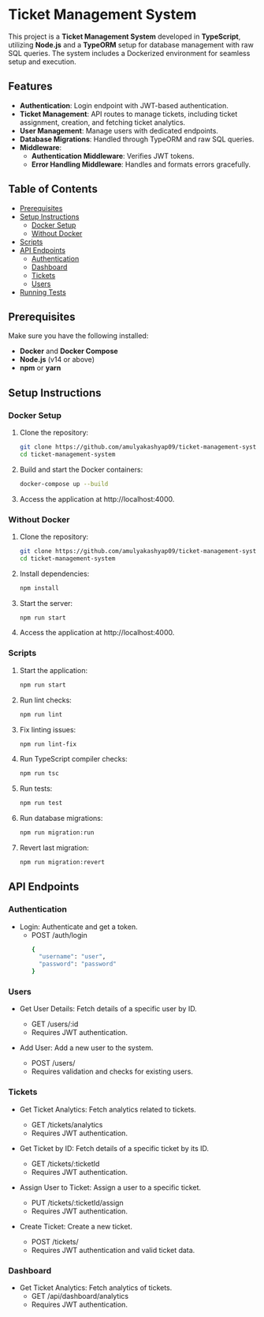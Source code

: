# Ticket Management System

This project is a **Ticket Management System** developed in **TypeScript**, utilizing **Node.js** and a **TypeORM** setup for database management with raw SQL queries. The system includes a Dockerized environment for seamless setup and execution.

## Features

- **Authentication**: Login endpoint with JWT-based authentication.
- **Ticket Management**: API routes to manage tickets, including ticket assignment, creation, and fetching ticket analytics.
- **User Management**: Manage users with dedicated endpoints.
- **Database Migrations**: Handled through TypeORM and raw SQL queries.
- **Middleware**:
  - **Authentication Middleware**: Verifies JWT tokens.
  - **Error Handling Middleware**: Handles and formats errors gracefully.

## Table of Contents

- [Prerequisites](#prerequisites)
- [Setup Instructions](#setup-instructions)
  - [Docker Setup](#docker-setup)
  - [Without Docker](#without-docker)
- [Scripts](#scripts)
- [API Endpoints](#api-endpoints)
  - [Authentication](#authentication)
  - [Dashboard](#dashboard)
  - [Tickets](#tickets)
  - [Users](#users)
- [Running Tests](#running-tests)

## Prerequisites

Make sure you have the following installed:
- **Docker** and **Docker Compose**
- **Node.js** (v14 or above)
- **npm** or **yarn**

## Setup Instructions

### Docker Setup

1. Clone the repository:
   ```bash
   git clone https://github.com/amulyakashyap09/ticket-management-system.git
   cd ticket-management-system
2. Build and start the Docker containers:
    ```bash
    docker-compose up --build
3. Access the application at http://localhost:4000.

### Without Docker

1. Clone the repository:
    ```bash
    git clone https://github.com/amulyakashyap09/ticket-management-system.git
    cd ticket-management-system

2. Install dependencies:
    ```bash
    npm install

3. Start the server:
    ```bash
    npm run start

4. Access the application at http://localhost:4000.

### Scripts

1. Start the application:
    ```bash
    npm run start

2. Run lint checks:
    ```bash
    npm run lint

3. Fix linting issues:
    ```bash
    npm run lint-fix

4. Run TypeScript compiler checks:
    ```bash
    npm run tsc

5. Run tests:
    ```bash
    npm run test

6. Run database migrations:
    ```bash
    npm run migration:run

7. Revert last migration:
    ```bash
    npm run migration:revert

## API Endpoints

### Authentication

- Login: Authenticate and get a token.
  - POST /auth/login
      ```bash
      {
        "username": "user",
        "password": "password"
      }

### Users

- Get User Details: Fetch details of a specific user by ID.
  - GET /users/:id
  - Requires JWT authentication.

- Add User: Add a new user to the system.
  - POST /users/
  - Requires validation and checks for existing users.

### Tickets

 - Get Ticket Analytics: Fetch analytics related to tickets.
    - GET /tickets/analytics
    - Requires JWT authentication.

- Get Ticket by ID: Fetch details of a specific ticket by its ID.
    - GET /tickets/:ticketId
    - Requires JWT authentication.

 - Assign User to Ticket: Assign a user to a specific ticket.
    - PUT /tickets/:ticketId/assign
    - Requires JWT authentication.

- Create Ticket: Create a new ticket.
  - POST /tickets/
  - Requires JWT authentication and valid ticket data.

### Dashboard
- Get Ticket Analytics: Fetch analytics of tickets.
    - GET /api/dashboard/analytics
    - Requires JWT authentication.











